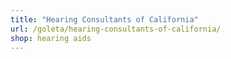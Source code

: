 ```yaml
---
title: "Hearing Consultants of California"
url: /goleta/hearing-consultants-of-california/
shop: hearing aids
---
```

